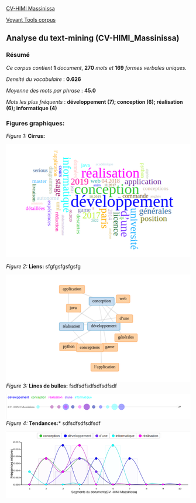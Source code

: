 [CV-HIMI Massinissa](https://samszo.github.io/M1_INFO_20-21/MassiHimi/cv.html)  

[Voyant Tools corpus](https://voyant-tools.org/?corpus=3fd959482ae3beef61738aecaa5f9615)  

## Analyse du text-mining (CV-HIMI_Massinissa)  
### Résumé
*Ce corpus contient* **1** *document*, **270** *mots et* **169** *formes verbales uniques.*  

*Densité du vocabulaire* : **0.626**  

*Moyenne des mots par phrase* : **45.0**  

*Mots les plus fréquents* : **développement (7); conception (6); réalisation (6); informatique (4)**  


### Figures graphiques:  



*Figure 1:*  **Cirrus:** 

![VT_img0](https://github.com/samszo/M1_INFO_20-21/blob/main/MassiHimi/img/VT_img0.png)  

 *Figure 2:*  **Liens:**  sfgfgsfgsfgsfg

![](https://github.com/samszo/M1_INFO_20-21/blob/main/MassiHimi/img/VT_img1.png)  
 *Figure 3:*  **Lines de bulles:**  fsdfsdfsdfsdfsdfsdf

![](https://github.com/samszo/M1_INFO_20-21/blob/main/MassiHimi/img/VT_img2.png)  
*Figure 4:*  **Tendances:***  sdfsdfsdfsdfsdf

![](https://github.com/samszo/M1_INFO_20-21/blob/main/MassiHimi/img/VT_img3.png)




